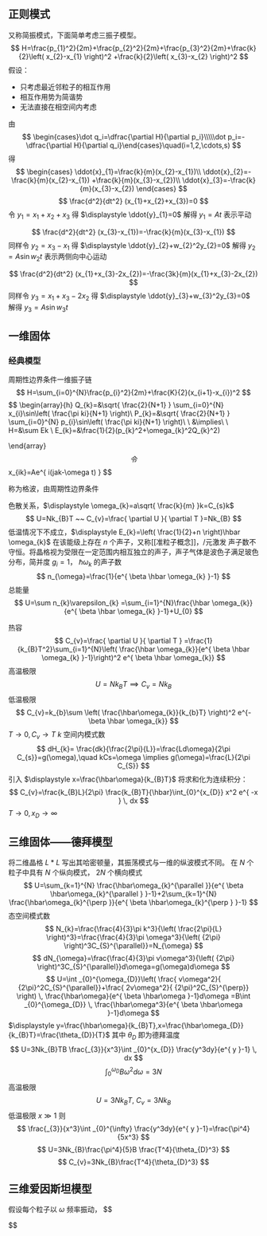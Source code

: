 ## 正则模式
又称简振模式，下面简单考虑三振子模型。
$$
H=\frac{p_{1}^2}{2m}+\frac{p_{2}^2}{2m}+\frac{p_{3}^2}{2m}+\frac{k}{2}\left( x_{2}-x_{1} \right)^2 +\frac{k}{2}\left( x_{3}-x_{2} \right)^2 
$$
假设：
- 只考虑最近邻粒子的相互作用
- 相互作用势为简谐势
- 无法直接在相空间内考虑

由
$$
\begin{cases}\dot q_i=\dfrac{\partial H}{\partial p_i}\\\\\dot p_i=-\dfrac{\partial H}{\partial q_i}\end{cases}\quad(i=1,2,\cdots,s)
$$
得
$$
\begin{cases} \ddot{x}_{1}=\frac{k}{m}(x_{2}-x_{1})\\ 
\ddot{x}_{2}=-\frac{k}{m}(x_{2}-x_{1}) +\frac{k}{m}(x_{3}-x_{2})\\
\ddot{x}_{3}=-\frac{k}{m}(x_{3}-x_{2})
\end{cases}
$$
$$
\frac{d^2}{dt^2} (x_{1}+x_{2}+x_{3})=0
$$
令 $\displaystyle y_{1}=x_{1}+x_{2}+x_{3}$ 得 $\displaystyle \ddot{y}_{1}=0$ 解得 $\displaystyle y_{1}=At$ 表示平动

$$
\frac{d^2}{dt^2} (x_{3}-x_{1})=-\frac{k}{m}(x_{3}-x_{1}) 
$$
同样令 $\displaystyle y_{2}=x_{3}-x_{1}$ 得 $\displaystyle \ddot{y}_{2}+w_{2}^2y_{2}=0$ 解得 $\displaystyle y_{2}=A\sin w_{2}t$ 表示两侧向中心运动

$$
\frac{d^2}{dt^2} (x_{1}+x_{3}-2x_{2})=-\frac{3k}{m}(x_{1}+x_{3}-2x_{2}) 
$$
同样令 $\displaystyle y_{3}=x_{1}+x_{3}-2x_{2}$ 得 $\displaystyle \ddot{y}_{3}+w_{3}^2y_{3}=0$ 解得 $\displaystyle y_{3}=A\sin w_{3}t$

## 一维固体
### 经典模型
周期性边界条件一维振子链
$$
H=\sum_{i=0}^{N}\frac{p_{i}^2}{2m}+\frac{K}{2}(x_{i+1}-x_{i})^2
$$
$$
\begin{array}{h}
 Q_{k}=&\sqrt{ \frac{2}{N+1} } \sum_{i=0}^{N} x_{i}\sin\left( \frac{\pi ki}{N+1} \right)\\
 P_{k}=&\sqrt{ \frac{2}{N+1} } \sum_{i=0}^{N} p_{i}\sin\left( \frac{\pi ki}{N+1} \right)\\ \\
 &\implies\\ \\
H=&\sum Ek \\
E_{k}=&\frac{1}{2}(p_{k}^2+\omega_{k}^2Q_{k}^2)

\end{array}
$$
令
$$
x_{ik}=Ae^{ i(jak-\omega t) }
$$

称为格波，由周期性边界条件





色散关系，$\displaystyle \omega_{k}=a\sqrt{ \frac{k}{m} }k=C_{s}k$ 
$$
U=Nk_{B}T ~~ C_{v}=\frac{ \partial U }{ \partial T }=Nk_{B} 
$$
低温情况下不成立，$\displaystyle E_{k}=\left( \frac{1}{2}+n \right)\hbar \omega_{k}$
在该能级上存在 $\displaystyle n$ 个声子，又称[[准粒子概念]]，/元激发
声子数不守恒。将晶格视为受限在一定范围内相互独立的声子，声子气体是波色子满足玻色分布，简并度 $\displaystyle g_{i}=1$，
$\displaystyle \hbar \omega_{k}$  的声子数
$$
n_{\omega}=\frac{1}{e^{ \beta \hbar \omega_{k} }-1}
$$
总能量
$$
U=\sum n_{k}\varepsilon_{k} =\sum_{i=1}^{N}\frac{\hbar \omega_{k}}{e^{ \beta \hbar \omega_{k} }-1}+U_{0}
$$

热容
$$
C_{v}=\frac{ \partial U }{ \partial T } =\frac{1}{k_{B}T^2}\sum_{i=1}^{N}\left( \frac{\hbar \omega_{k}}{e^{ \beta \hbar \omega_{k} }-1}\right)^2 e^{ \beta \hbar \omega_{k}}
$$
高温极限
$$
U=Nk_{B}T\implies C_{v}=Nk_{B}
$$
低温极限
$$
C_{v}=k_{b}\sum \left( \frac{\hbar\omega_{k}}{k_{b}T} \right)^2 e^{- \beta \hbar \omega_{k}}
$$
$\displaystyle T\to 0,C_{v}\to T$
$\displaystyle k$ 空间内模式数
$$
dH_{k}= \frac{dk}{\frac{2\pi}{L}}=\frac{Ld\omega}{2\pi C_{s}}=g(\omega),\quad kCs=\omega \implies g(\omega)=\frac{L}{2\pi C_{S}}
$$
引入 $\displaystyle x=\frac{\hbar\omega}{k_{B}T}$ 将求和化为连续积分：
$$
C_{v}=\frac{k_{B}L}{2\pi} \frac{k_{B}T}{\hbar}\int_{0}^{x_{D}} x^2 e^{ -x } \, dx 
$$
$\displaystyle T\to{0},x_{D}\to \infty$ 
## 三维固体——德拜模型

将二维晶格 $\displaystyle L*L$ 写出其哈密顿量，其振荡模式与一维的纵波模式不同。
在 $\displaystyle N$ 个粒子中具有 $\displaystyle N$ 个纵向模式， $\displaystyle 2N$ 个横向模式
$$
U=\sum_{k=1}^{N} \frac{\hbar\omega_{k}^{\parallel }}{e^{ \beta \hbar\omega_{k}^{\parallel } }-1}+2\sum_{k=1}^{N} \frac{\hbar\omega_{k}^{\perp }}{e^{ \beta \hbar\omega_{k}^{\perp } }-1}
$$
态空间模式数
$$
N_{k}=\frac{\frac{4}{3}\pi k^3}{\left( \frac{2\pi}{L} \right)^3}=\frac{\frac{4}{3}\pi \omega^3}{\left( {2\pi} \right)^3C_{S}^{\parallel}}=N_{\omega}
$$ $$
dN_{\omega}=\frac{\frac{4}{3}\pi v\omega^3}{\left( {2\pi} \right)^3C_{S}^{\parallel}}d\omega=g(\omega)d\omega
$$
$$
U=\int _{0}^{\omega_{D}}\left( \frac{ v\omega^2}{ {2\pi}^2C_{S}^{\parallel}}+\frac{ 2v\omega^2}{ {2\pi}^2C_{S}^{\perp}} \right)  \, \frac{\hbar\omega}{e^{ \beta \hbar\omega }-1}d\omega =B\int _{0}^{\omega_{D}}  \, \frac{\hbar\omega^3}{e^{ \beta \hbar\omega }-1}d\omega
$$
$\displaystyle y=\frac{\hbar\omega}{k_{B}T},x=\frac{\hbar\omega_{D}}{k_{B}T}=\frac{\theta_{D}}{T}$ 其中 $\displaystyle \theta_{D}$ 即为德拜温度
$$
U=3Nk_{B}TB \frac{_{3}}{x^3}\int _{0}^{x_{D}} \frac{y^3dy}{e^{ y }-1} \, dx 
$$
$$
\int _{0}^{\omega_{D}} B\omega^2d\omega=3N
$$
高温极限
$$
U=3Nk_{B}T,~C_{v}=3Nk_{B}
$$
低温极限 $\displaystyle x\gg 1$ 则
$$
\frac{_{3}}{x^3}\int _{0}^{\infty} \frac{y^3dy}{e^{ y }-1}=\frac{\pi^4}{5x^3}
$$
$$
U=3Nk_{B}\frac{\pi^4}{5}B \frac{T^4}{\theta_{D}^3}
$$
$$
C_{v}=3Nk_{B}\frac{T^4}{\theta_{D}^3}
$$
## 三维爱因斯坦模型
假设每个粒子以 $\displaystyle \omega$ 频率振动，
$$

$$
